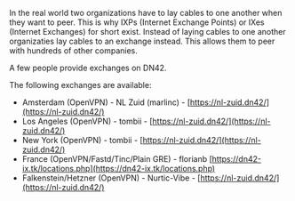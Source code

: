 In the real world two organizations have to lay cables to one another when they want to peer. This is why IXPs (Internet Exchange Points) or IXes (Internet Exchanges) for short exist. Instead of laying cables to one another organizaties lay cables to an exchange instead. This allows them to peer with hundreds of other companies.

A few people provide exchanges on DN42.

The following exchanges are available:
* Amsterdam (OpenVPN) - NL Zuid (marlinc) - [https://nl-zuid.dn42/](https://nl-zuid.dn42/)
* Los Angeles (OpenVPN) - tombii - [https://nl-zuid.dn42/](https://nl-zuid.dn42/)
* New York (OpenVPN) - tombii - [https://nl-zuid.dn42/](https://nl-zuid.dn42/)
* France (OpenVPN/Fastd/Tinc/Plain GRE) - florianb [https://dn42-ix.tk/locations.php](https://dn42-ix.tk/locations.php)
* Falkenstein/Hetzner (OpenVPN) - Nurtic-Vibe - [https://nl-zuid.dn42/](https://nl-zuid.dn42/)